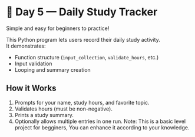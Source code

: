 # 🧠 Day 5 — Daily Study Tracker
Simple and easy for beginners to practice!

This Python program lets users record their daily study activity.  
It demonstrates:
- Function structure (`input_collection`, `validate_hours`, etc.)
- Input validation
- Looping and summary creation

## How it Works
1. Prompts for your name, study hours, and favorite topic.
2. Validates hours (must be non-negative).
3. Prints a study summary.
4. Optionally allows multiple entries in one run.
Note: This is a basic level project for begginers, You can enhance it according to your knowledge.
